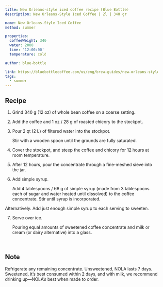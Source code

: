 ```yaml
---
title: New Orleans-style iced coffee recipe (Blue Bottle)
description: New Orleans-Style Iced Coffee | 2l | 340 gr

name: New Orleans-Style Iced Coffee
method: summer

properties:
  coffeeWeight: 340
  water: 2000
  time: '12:00:00'
  temperature: cold

author: blue-bottle

link: https://bluebottlecoffee.com/us/eng/brew-guides/new-orleans-style-iced-coffee
tags:
  - summer
---
```


## Recipe

1. Grind 340 g (12 oz) of whole bean coffee on a coarse setting.

2. Add the coffee and 1 oz / 28 g of roasted chicory to the stockpot.

3. Pour 2 qt (2 L) of filtered water into the stockpot. <p class="time-note">Stir with a wooden spoon until the grounds are fully saturated.</p>

4. Cover the stockpot, and steep the coffee and chicory for 12 hours at room temperature.

5. After 12 hours, pour the concentrate through a fine-meshed sieve into the jar.

6. Add simple syrup. <p class="time-note">Add 4 tablespoons / 68 g of simple syrup (made from 3 tablespoons each of sugar and water heated until dissolved) to the coffee concentrate. Stir until syrup is incorporated.

Alternatively: Add just enough simple syrup to each serving to sweeten.</p>

7. Serve over ice. <p class="time-note">Pouring equal amounts of sweetened coffee concentrate and milk or cream (or dairy alternative) into a glass.</p>

<br>
<div class="info-note">

## Note

Refrigerate any remaining concentrate. Unsweetened, NOLA lasts 7 days. Sweetened, it’s best consumed within 2 days, and with milk, we recommend drinking up—NOLA’s best when made to order.

</div>


